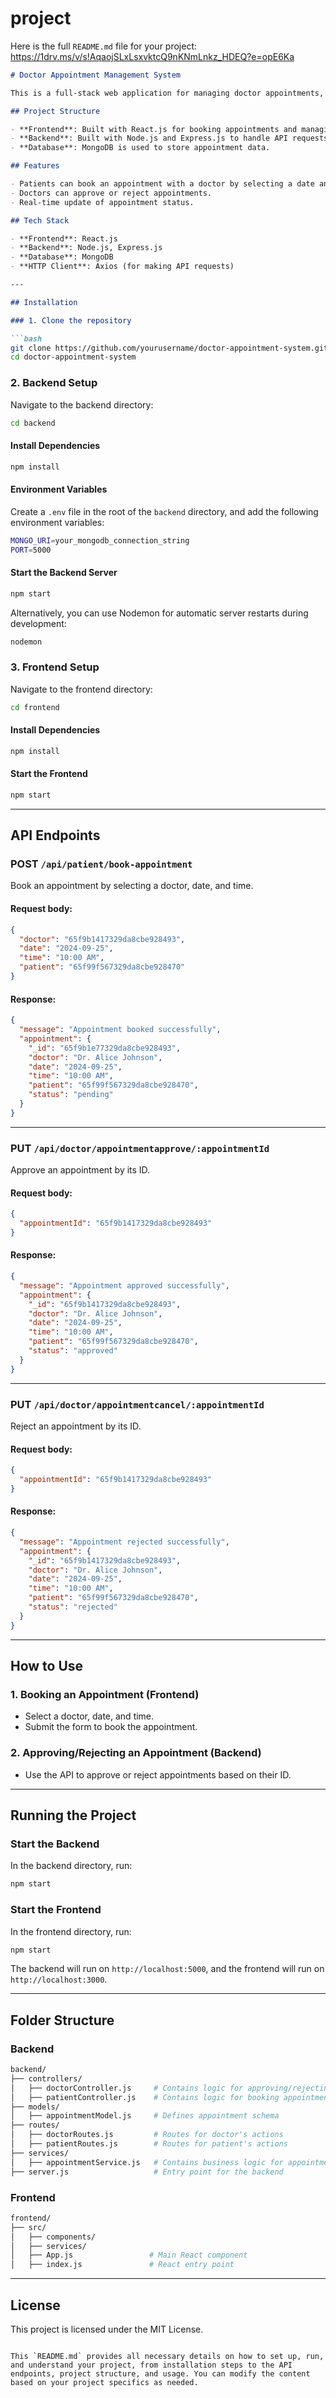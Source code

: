 # project
Here is the full `README.md` file for your project:
https://1drv.ms/v/s!AqaojSLxLsxvktcQ9nKNmLnkz_HDEQ?e=opE6Ka
```markdown
# Doctor Appointment Management System

This is a full-stack web application for managing doctor appointments, where patients can book appointments, and doctors can approve or reject them.

## Project Structure

- **Frontend**: Built with React.js for booking appointments and managing the UI.
- **Backend**: Built with Node.js and Express.js to handle API requests and database interactions.
- **Database**: MongoDB is used to store appointment data.

## Features

- Patients can book an appointment with a doctor by selecting a date and time.
- Doctors can approve or reject appointments.
- Real-time update of appointment status.

## Tech Stack

- **Frontend**: React.js
- **Backend**: Node.js, Express.js
- **Database**: MongoDB
- **HTTP Client**: Axios (for making API requests)

---

## Installation

### 1. Clone the repository

```bash
git clone https://github.com/yourusername/doctor-appointment-system.git
cd doctor-appointment-system
```

### 2. Backend Setup

Navigate to the backend directory:

```bash
cd backend
```

#### Install Dependencies

```bash
npm install
```

#### Environment Variables

Create a `.env` file in the root of the `backend` directory, and add the following environment variables:

```bash
MONGO_URI=your_mongodb_connection_string
PORT=5000
```

#### Start the Backend Server

```bash
npm start
```

Alternatively, you can use Nodemon for automatic server restarts during development:

```bash
nodemon
```

### 3. Frontend Setup

Navigate to the frontend directory:

```bash
cd frontend
```

#### Install Dependencies

```bash
npm install
```

#### Start the Frontend

```bash
npm start
```

---

## API Endpoints

### **POST** `/api/patient/book-appointment`

Book an appointment by selecting a doctor, date, and time.

#### Request body:

```json
{
  "doctor": "65f9b1417329da8cbe928493",
  "date": "2024-09-25",
  "time": "10:00 AM",
  "patient": "65f99f567329da8cbe928470"
}
```

#### Response:

```json
{
  "message": "Appointment booked successfully",
  "appointment": {
    "_id": "65f9b1e77329da8cbe928493",
    "doctor": "Dr. Alice Johnson",
    "date": "2024-09-25",
    "time": "10:00 AM",
    "patient": "65f99f567329da8cbe928470",
    "status": "pending"
  }
}
```

---

### **PUT** `/api/doctor/appointmentapprove/:appointmentId`

Approve an appointment by its ID.

#### Request body:

```json
{
  "appointmentId": "65f9b1417329da8cbe928493"
}
```

#### Response:

```json
{
  "message": "Appointment approved successfully",
  "appointment": {
    "_id": "65f9b1417329da8cbe928493",
    "doctor": "Dr. Alice Johnson",
    "date": "2024-09-25",
    "time": "10:00 AM",
    "patient": "65f99f567329da8cbe928470",
    "status": "approved"
  }
}
```

---

### **PUT** `/api/doctor/appointmentcancel/:appointmentId`

Reject an appointment by its ID.

#### Request body:

```json
{
  "appointmentId": "65f9b1417329da8cbe928493"
}
```

#### Response:

```json
{
  "message": "Appointment rejected successfully",
  "appointment": {
    "_id": "65f9b1417329da8cbe928493",
    "doctor": "Dr. Alice Johnson",
    "date": "2024-09-25",
    "time": "10:00 AM",
    "patient": "65f99f567329da8cbe928470",
    "status": "rejected"
  }
}
```

---

## How to Use

### 1. Booking an Appointment (Frontend)

- Select a doctor, date, and time.
- Submit the form to book the appointment.

### 2. Approving/Rejecting an Appointment (Backend)

- Use the API to approve or reject appointments based on their ID.

---

## Running the Project

### Start the Backend

In the backend directory, run:

```bash
npm start
```

### Start the Frontend

In the frontend directory, run:

```bash
npm start
```

The backend will run on `http://localhost:5000`, and the frontend will run on `http://localhost:3000`.

---

## Folder Structure

### Backend

```bash
backend/
├── controllers/
│   ├── doctorController.js     # Contains logic for approving/rejecting appointments
│   ├── patientController.js    # Contains logic for booking appointments
├── models/
│   ├── appointmentModel.js     # Defines appointment schema
├── routes/
│   ├── doctorRoutes.js         # Routes for doctor's actions
│   ├── patientRoutes.js        # Routes for patient's actions
├── services/
│   ├── appointmentService.js   # Contains business logic for appointment actions
├── server.js                   # Entry point for the backend
```

### Frontend

```bash
frontend/
├── src/
│   ├── components/
│   ├── services/
│   ├── App.js                 # Main React component
│   ├── index.js               # React entry point
```

---

## License

This project is licensed under the MIT License.
```

This `README.md` provides all necessary details on how to set up, run, and understand your project, from installation steps to the API endpoints, project structure, and usage. You can modify the content based on your project specifics as needed.
